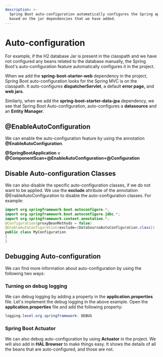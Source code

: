 ```yaml
---
description: >-
  Spring Boot auto-configuration automatically configures the Spring application
  based on the jar dependencies that we have added.
---
```


# Auto-configuration

For example, if the H2 database Jar is present in the classpath and we have not configured any beans related to the database manually, the Spring Boot's auto-configuration feature automatically configures it in the project.

When we add the **spring-boot-starter-web** dependency in the project, Spring Boot auto-configuration looks for the Spring MVC is on the classpath. It auto-configures **dispatcherServlet**, a default **error page,** and **web jars**.

Similarly, when we add the **spring-boot-starter-data-jpa** dependency, we see that Spring Boot Auto-configuration, auto-configures a **datasource** and an **Entity Manager**.

## **@EnableAutoConfiguration**

We can enable the auto-configuration feature by using the annotation **@EnableAutoConfiguration**. 

 **@SpringBootApplication = @ComponentScan+@EnableAutoConfiguration+@Configuration**

## Disable Auto-configuration Classes

 We can also disable the specific auto-configuration classes, if we do not want to be applied. We use the **exclude** attribute of the annotation @EnableAutoConfiguration to disable the auto-configuration classes. For example:

```java
import org.springframework.boot.autoconfigure.*;  
import org.springframework.boot.autoconfigure.jdbc.*;  
import org.springframework.context.annotation.*;  
@Configuration(proxyBeanMethods = false)  
@EnableAutoConfiguration(exclude={DataSourceAutoConfiguration.class})  
public class MyConfiguration   
{  
}  
```

## Debugging Auto-configuration

We can find more information about auto-configuration by using the following two ways:

### **Turning on debug logging**

We can debug logging by adding a property in the **application.properties** file. Let's implement the debug logging in the above example. Open the **application.properties** file and add the following property:

```java
logging.level.org.springframework: DEBUG  
```

### **Spring Boot Actuator**

We can also debug auto-configuration by using **Actuator** in the project. We will also add in **HAL Browser** to make things easy. It shows the details of all the beans that are auto-configured, and those are not.

